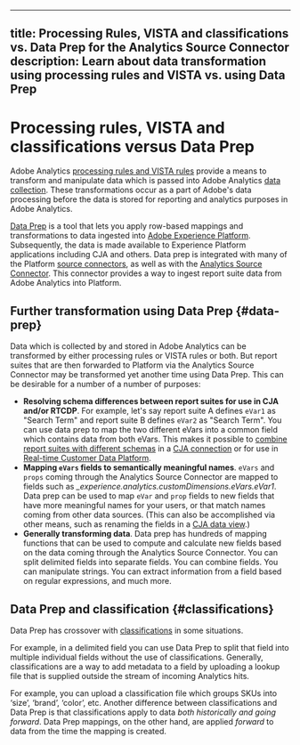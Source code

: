 
---
title: Processing Rules, VISTA and classifications vs. Data Prep for the Analytics Source Connector
description: Learn about data transformation using processing rules and VISTA vs. using Data Prep
---

# Processing rules, VISTA and classifications versus Data Prep

Adobe Analytics [processing rules and VISTA rules](https://experienceleague.adobe.com/docs/analytics/admin/admin-tools/processing-rules/processing-rules-configuration/processing-rule-order.html?lang=en) provide a means to transform and manipulate data which is passed into Adobe Analytics [data collection](https://experienceleague.adobe.com/docs/analytics/analyze/reports-analytics/reporting-interface/overview-data-collection.html?lang=en). These transformations occur as a part of Adobe's data processing before the data is stored for reporting and analytics purposes in Adobe Analytics. 

[Data Prep](https://experienceleague.adobe.com/docs/experience-platform/data-prep/home.html?lang=en) is a tool that lets you apply row-based mappings and transformations to data ingested into [Adobe Experience Platform](https://experienceleague.adobe.com/docs/experience-platform.html?lang=en). Subsequently, the data is made available to Experience Platform applications including CJA and others. Data prep is integrated with many of the Platform [source connectors](https://experienceleague.adobe.com/docs/experience-platform/sources/home.html?lang=en), as well as with the [Analytics Source Connector](https://experienceleague.adobe.com/docs/experience-platform/sources/ui-tutorials/create/adobe-applications/analytics.html?lang=en). This connector provides a way to ingest report suite data from Adobe Analytics into Platform. 

## Further transformation using Data Prep {#data-prep}

Data which is collected by and stored in Adobe Analytics can be transformed by either processing rules or VISTA rules or both. But report suites that are then forwarded to Platform via the Analytics Source Connector may be transformed yet another time using Data Prep. This can be desirable for a number of a number of purposes:

* **Resolving schema differences between report suites for use in CJA and/or RTCDP**. For example, let's say report suite A defines `eVar1` as "Search Term" and report suite B defines `eVar2` as "Search Term". You can use data prep to map the two different eVars into a common field which contains data from both eVars. This makes it possible to [combine report suites with different schemas](https://experienceleague.adobe.com/docs/analytics-platform/using/cja-usecases/combine-report-suites.html?lang=en) in a [CJA connection](/help/connections/overview.md) or for use in [Real-time Customer Data Platform](https://experienceleague.adobe.com/docs/platform-learn/tutorials/application-services/rtcdp/understanding-the-real-time-customer-data-platform.html?lang=en).
* **Mapping `eVars` fields to semantically meaningful names**. `eVars` and `props` coming through the Analytics Source Connector are mapped to fields such as _\_experience.analytics.customDimensions.eVars.eVar1_. Data prep can be used to map `eVar` and `prop` fields to new fields that have more meaningful names for your users, or that match names coming from other data sources. (This can also be accomplished via other means, such as renaming the fields in a [CJA data view](/help/data-views/create-dataview.md).)
* **Generally transforming data**. Data prep has hundreds of mapping functions that can be used to compute and calculate new fields based on the data coming through the Analytics Source Connector. You can split delimited fields into separate fields. You can combine fields. You can manipulate strings. You can extract information from a field based on regular expressions, and much more.

## Data Prep and classification {#classifications}

Data Prep has crossover with [classifications](https://experienceleague.adobe.com/docs/analytics/components/classifications/c-classifications.html?lang=en) in some situations. 

For example, in a delimited field you can use Data Prep to split that field into multiple individual fields without the use of classifications. Generally, classifications are a way to add metadata to a field by uploading a lookup file that is supplied outside the stream of incoming Analytics hits. 

For example, you can upload a classification file which groups SKUs into ‘size’, ‘brand’, ‘color’, etc. Another difference between classifications and Data Prep is that classifications apply to data _both historically and going forward_. Data Prep mappings, on the other hand, are applied _forward_ to data from the time the mapping is created.


